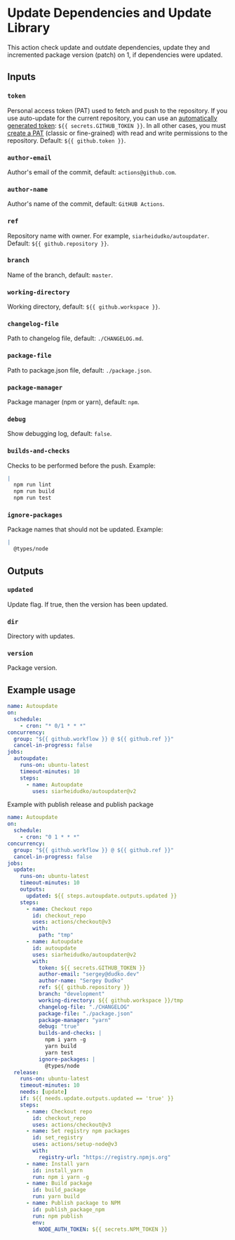 # Update Dependencies and Update Library

This action check update and outdate dependencies, update they and incremented package version (patch) on 1, if dependencies were updated.

## Inputs

### `token`

Personal access token (PAT) used to fetch and push to the repository.
If you use auto-update for the current repository, you can use an [automatically generated token](https://docs.github.com/en/actions/security-guides/automatic-token-authentication): `${{ secrets.GITHUB_TOKEN }}`.
In all other cases, you must [create a PAT](https://github.com/settings/tokens) (classic or fine-grained) with read and write permissions to the repository. Default: `${{ github.token }}`.

### `author-email`

Author's email of the commit, default: `actions@github.com`.

### `author-name`

Author's name of the commit, default: `GitHUB Actions`.

### `ref`

Repository name with owner. For example, `siarheidudko/autoupdater`. Default: `${{ github.repository }}`.

### `branch`

Name of the branch, default: `master`.

### `working-directory`

Working directory, default: `${{ github.workspace }}`.

### `changelog-file`

Path to changelog file, default: `./CHANGELOG.md`.

### `package-file`

Path to package.json file, default: `./package.json`.

### `package-manager`

Package manager (npm or yarn), default: `npm`.

### `debug`

Show debugging log, default: `false`.

### `builds-and-checks`

Checks to be performed before the push.
Example:

```yaml
|
  npm run lint
  npm run build
  npm run test
```

### `ignore-packages`

Package names that should not be updated.
Example:

```yaml
|
  @types/node
```

## Outputs

### `updated`

Update flag. If true, then the version has been updated.

### `dir`

Directory with updates.

### `version`

Package version.

## Example usage

```yaml
name: Autoupdate
on:
  schedule:
    - cron: "* 0/1 * * *"
concurrency:
  group: "${{ github.workflow }} @ ${{ github.ref }}"
  cancel-in-progress: false
jobs:
  autoupdate:
    runs-on: ubuntu-latest
    timeout-minutes: 10
    steps:
      - name: Autoupdate
        uses: siarheidudko/autoupdater@v2
```

Example with publish release and publish package

```yaml
name: Autoupdate
on:
  schedule:
    - cron: "0 1 * * *"
concurrency:
  group: "${{ github.workflow }} @ ${{ github.ref }}"
  cancel-in-progress: false
jobs:
  update:
    runs-on: ubuntu-latest
    timeout-minutes: 10
    outputs:
      updated: ${{ steps.autoupdate.outputs.updated }}
    steps:
      - name: Сheckout repo
        id: checkout_repo
        uses: actions/checkout@v3
        with:
          path: "tmp"
      - name: Autoupdate
        id: autoupdate
        uses: siarheidudko/autoupdater@v2
        with:
          token: ${{ secrets.GITHUB_TOKEN }}
          author-email: "sergey@dudko.dev"
          author-name: "Sergey Dudko"
          ref: ${{ github.repository }}
          branch: "development"
          working-directory: ${{ github.workspace }}/tmp
          changelog-file: "./CHANGELOG"
          package-file: "./package.json"
          package-manager: "yarn"
          debug: "true"
          builds-and-checks: |
            npm i yarn -g
            yarn build
            yarn test
          ignore-packages: |
            @types/node
  release:
    runs-on: ubuntu-latest
    timeout-minutes: 10
    needs: [update]
    if: ${{ needs.update.outputs.updated == 'true' }}
    steps:
      - name: Сheckout repo
        id: checkout_repo
        uses: actions/checkout@v3
      - name: Set registry npm packages
        id: set_registry
        uses: actions/setup-node@v3
        with:
          registry-url: "https://registry.npmjs.org"
      - name: Install yarn
        id: install_yarn
        run: npm i yarn -g
      - name: Build package
        id: build_package
        run: yarn build
      - name: Publish package to NPM
        id: publish_package_npm
        run: npm publish
        env:
          NODE_AUTH_TOKEN: ${{ secrets.NPM_TOKEN }}
```
